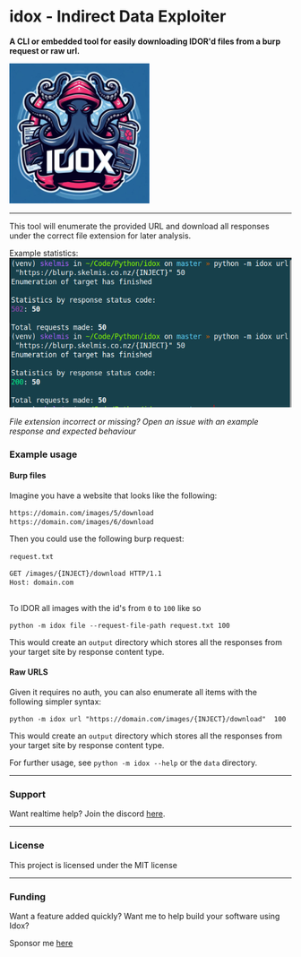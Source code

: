 # idox - Indirect Data Exploiter

**A CLI or embedded tool for easily downloading IDOR'd files from a burp request or raw url.**

<img src="https://github.com/Skelmis/idox/blob/master/images/idox.jpeg" alt="drawing" width="250"/>

---

This tool will enumerate the provided URL and download all responses under the correct file extension for later analysis.

Example statistics:
<img src="https://github.com/Skelmis/idox/blob/master/images/usage.png" alt="drawing" width="750"/>

*File extension incorrect or missing? Open an issue with an example response and expected behaviour*

### Example usage

#### Burp files

Imagine you have a website that looks like the following:

```text
https://domain.com/images/5/download
https://domain.com/images/6/download
```

Then you could use the following burp request:

`request.txt`
```text
GET /images/{INJECT}/download HTTP/1.1
Host: domain.com


```

To IDOR all images with the id's from `0` to `100` like so

```shell
python -m idox file --request-file-path request.txt 100
```

This would create an `output` directory which stores all the responses from your target site by response content type.

#### Raw URLS

Given it requires no auth, you can also enumerate all items with the following simpler syntax:

```shell
python -m idox url "https://domain.com/images/{INJECT}/download"  100
```

This would create an `output` directory which stores all the responses from your target site by response content type.



For further usage, see `python -m idox --help` or the `data` directory.

---

### Support

Want realtime help? Join the discord [here](https://discord.gg/BqPNSH2jPg).

---

### License
This project is licensed under the MIT license

---

### Funding

Want a feature added quickly? Want me to help build your software using Idox?

Sponsor me [here](https://github.com/sponsors/Skelmis)

